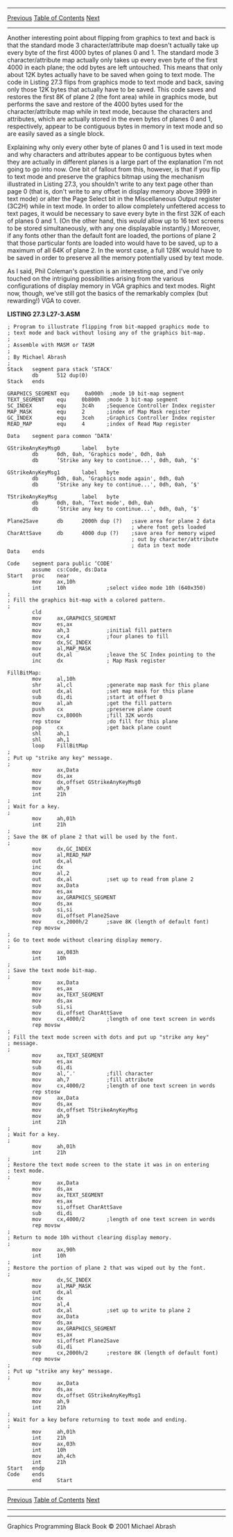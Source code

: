   ------------------------ --------------------------------- --------------------
  [Previous](27-04.html)   [Table of Contents](index.html)   [Next](28-01.html)
  ------------------------ --------------------------------- --------------------

Another interesting point about flipping from graphics to text and back
is that the standard mode 3 character/attribute map doesn't actually
take up every byte of the first 4000 bytes of planes 0 and 1. The
standard mode 3 character/attribute map actually only takes up every
even byte of the first 4000 in each plane; the odd bytes are left
untouched. This means that only about 12K bytes actually have to be
saved when going to text mode. The code in Listing 27.3 flips from
graphics mode to text mode and back, saving only those 12K bytes that
actually have to be saved. This code saves and restores the first 8K of
plane 2 (the font area) while in graphics mode, but performs the save
and restore of the 4000 bytes used for the character/attribute map while
in text mode, because the characters and attributes, which are actually
stored in the even bytes of planes 0 and 1, respectively, appear to be
contiguous bytes in memory in text mode and so are easily saved as a
single block.

Explaining why only every other byte of planes 0 and 1 is used in text
mode and why characters and attributes appear to be contiguous bytes
when they are actually in different planes is a large part of the
explanation I'm not going to go into now. One bit of fallout from this,
however, is that if you flip to text mode and preserve the graphics
bitmap using the mechanism illustrated in Listing 27.3, you shouldn't
write to any text page other than page 0 (that is, don't write to any
offset in display memory above 3999 in text mode) or alter the Page
Select bit in the Miscellaneous Output register (3C2H) while in text
mode. In order to allow completely unfettered access to text pages, it
would be necessary to save every byte in the first 32K of each of planes
0 and 1. (On the other hand, this *would* allow up to 16 text screens to
be stored simultaneously, with any one displayable instantly.) Moreover,
if any fonts other than the default font are loaded, the portions of
plane 2 that those particular fonts are loaded into would have to be
saved, up to a maximum of all 64K of plane 2. In the worst case, a full
128K would have to be saved in order to preserve all the memory
potentially used by text mode.

As I said, Phil Coleman's question is an interesting one, and I've only
touched on the intriguing possibilities arising from the various
configurations of display memory in VGA graphics and text modes. Right
now, though, we've still got the basics of the remarkably complex (but
rewarding!) VGA to cover.

**LISTING 27.3 L27-3.ASM**

    ; Program to illustrate flipping from bit-mapped graphics mode to
    ; text mode and back without losing any of the graphics bit-map.
    ;
    ; Assemble with MASM or TASM
    ;
    ; By Michael Abrash
    ;
    Stack   segment para stack ‘STACK'
            db      512 dup(0)
    Stack   ends

    GRAPHICS_SEGMENT equ     0a000h  ;mode 10 bit-map segment
    TEXT_SEGMENT    equ     0b800h  ;mode 3 bit-map segment
    SC_INDEX        equ     3c4h    ;Sequence Controller Index register
    MAP_MASK        equ     2       ;index of Map Mask register
    GC_INDEX        equ     3ceh    ;Graphics Controller Index register
    READ_MAP        equ     4       ;index of Read Map register

    Data    segment para common ‘DATA'

    GStrikeAnyKeyMsg0       label   byte
            db      0dh, 0ah, ‘Graphics mode', 0dh, 0ah
            db      ‘Strike any key to continue...', 0dh, 0ah, ‘$'

    GStrikeAnyKeyMsg1       label   byte
            db      0dh, 0ah, ‘Graphics mode again', 0dh, 0ah
            db      ‘Strike any key to continue...', 0dh, 0ah, ‘$'

    TStrikeAnyKeyMsg        label   byte
            db      0dh, 0ah, ‘Text mode', 0dh, 0ah
            db      ‘Strike any key to continue...', 0dh, 0ah, ‘$'

    Plane2Save      db      2000h dup (?)   ;save area for plane 2 data
                                            ; where font gets loaded
    CharAttSave     db      4000 dup (?)    ;save area for memory wiped
                                            ; out by character/attribute
                                            ; data in text mode
    Data    ends

    Code    segment para public ‘CODE'
            assume  cs:Code, ds:Data
    Start   proc    near
            mov     ax,10h
            int     10h             ;select video mode 10h (640x350)
    ;
    ; Fill the graphics bit-map with a colored pattern.
    ;
            cld
            mov     ax,GRAPHICS_SEGMENT
            mov     es,ax
            mov     ah,3            ;initial fill pattern
            mov     cx,4            ;four planes to fill
            mov     dx,SC_INDEX
            mov     al,MAP_MASK
            out     dx,al           ;leave the SC Index pointing to the
            inc     dx              ; Map Mask register

    FillBitMap:
            mov     al,10h
            shr     al,cl           ;generate map mask for this plane
            out     dx,al           ;set map mask for this plane
            sub     di,di           ;start at offset 0
            mov     al,ah           ;get the fill pattern
            push    cx              ;preserve plane count
            mov     cx,8000h        ;fill 32K words
            rep stosw               ;do fill for this plane
            pop     cx              ;get back plane count
            shl     ah,1
            shl     ah,1
            loop    FillBitMap
    ;
    ; Put up "strike any key" message.
    ;
            mov     ax,Data
            mov     ds,ax
            mov     dx,offset GStrikeAnyKeyMsg0
            mov     ah,9
            int     21h
    ;
    ; Wait for a key.
    ;
            mov     ah,01h
            int     21h
    ;
    ; Save the 8K of plane 2 that will be used by the font.
    ;
            mov     dx,GC_INDEX
            mov     al,READ_MAP
            out     dx,al
            inc     dx
            mov     al,2
            out     dx,al           ;set up to read from plane 2
            mov     ax,Data
            mov     es,ax
            mov     ax,GRAPHICS_SEGMENT
            mov     ds,ax
            sub     si,si
            mov     di,offset Plane2Save
            mov     cx,2000h/2      ;save 8K (length of default font)
            rep movsw
    ;
    ; Go to text mode without clearing display memory.
    ;
            mov     ax,083h
            int     10h
    ;
    ; Save the text mode bit-map.
    ;
            mov     ax,Data
            mov     es,ax
            mov     ax,TEXT_SEGMENT
            mov     ds,ax
            sub     si,si
            mov     di,offset CharAttSave
            mov     cx,4000/2       ;length of one text screen in words
            rep movsw
    ;
    ; Fill the text mode screen with dots and put up "strike any key"
    ; message.
    ;
            mov     ax,TEXT_SEGMENT
            mov     es,ax
            sub     di,di
            mov     al,‘.'          ;fill character
            mov     ah,7            ;fill attribute
            mov     cx,4000/2       ;length of one text screen in words
            rep stosw
            mov     ax,Data
            mov     ds,ax
            mov     dx,offset TStrikeAnyKeyMsg
            mov     ah,9
            int     21h
    ;
    ; Wait for a key.
    ;
            mov     ah,01h
            int     21h
    ;
    ; Restore the text mode screen to the state it was in on entering
    ; text mode.
    ;
            mov     ax,Data
            mov     ds,ax
            mov     ax,TEXT_SEGMENT
            mov     es,ax
            mov     si,offset CharAttSave
            sub     di,di
            mov     cx,4000/2       ;length of one text screen in words
            rep movsw
    ;
    ; Return to mode 10h without clearing display memory.
    ;
            mov     ax,90h
            int     10h
    ;
    ; Restore the portion of plane 2 that was wiped out by the font.
    ;
            mov     dx,SC_INDEX
            mov     al,MAP_MASK
            out     dx,al
            inc     dx
            mov     al,4
            out     dx,al           ;set up to write to plane 2
            mov     ax,Data
            mov     ds,ax
            mov     ax,GRAPHICS_SEGMENT
            mov     es,ax
            mov     si,offset Plane2Save
            sub     di,di
            mov     cx,2000h/2      ;restore 8K (length of default font)
            rep movsw
    ;
    ; Put up "strike any key" message.
    ;
            mov     ax,Data
            mov     ds,ax
            mov     dx,offset GStrikeAnyKeyMsg1
            mov     ah,9
            int     21h
    ;
    ; Wait for a key before returning to text mode and ending.
    ;
            mov     ah,01h
            int     21h
            mov     ax,03h
            int     10h
            mov     ah,4ch
            int     21h
    Start   endp
    Code    ends
            end     Start

  ------------------------ --------------------------------- --------------------
  [Previous](27-04.html)   [Table of Contents](index.html)   [Next](28-01.html)
  ------------------------ --------------------------------- --------------------

* * * * *

Graphics Programming Black Book © 2001 Michael Abrash
